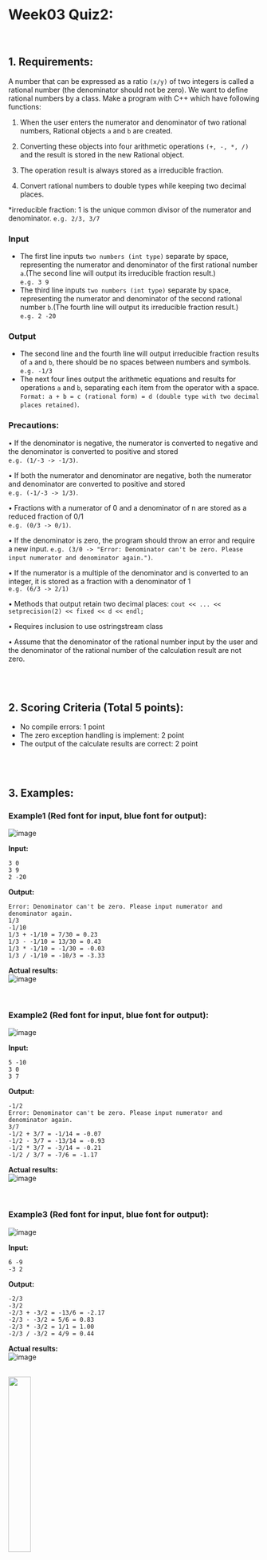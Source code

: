 # Week03 Quiz2:

<br/>

## 1. Requirements:

A number that can be expressed as a ratio `(x/y)` of two integers is called a rational number (the denominator should not be zero). We want to define rational numbers by a class. Make a program with C++ which have following functions:  

1. When the user enters the numerator and denominator of two rational numbers, Rational objects `a` and `b` are created.  

2. Converting these objects into four arithmetic operations `(+, -, *, /)` and the result is stored in the new Rational object.   

3. The operation result is always stored as a irreducible fraction.  

4. Convert rational numbers to double types while keeping two decimal places.  

*irreducible fraction: 1 is the unique common divisor of the numerator and denominator. `e.g. 2/3, 3/7 ` 

### Input  

- The first line inputs `two numbers (int type)` separate by space, representing the numerator and denominator of the first rational number `a`.(The second line will output its irreducible fraction result.)  
`e.g. 3 9`
- The third line inputs `two numbers (int type)` separate by space, representing the numerator and denominator of the second rational number `b`.(The fourth line will output its irreducible fraction result.)  
`e.g. 2 -20`  

### Output

- The second line and the fourth line will output irreducible fraction results of `a` and `b`, there should be no spaces between numbers and symbols.     
`e.g. -1/3`
- The next four lines output the arithmetic equations and results for operations `a` and `b`, separating each item from the operator with a space.     
`Format: a + b = c (rational form) = d (double type with two decimal places retained)`.

### Precautions:
• If the denominator is negative, the numerator is converted to negative and the denominator is converted to positive and stored   
`e.g. (1/-3 -> -1/3)`.  

• If both the numerator and denominator are negative, both the numerator and denominator are converted to positive and stored   
`e.g. (-1/-3 -> 1/3)`.  

• Fractions with a numerator of 0 and a denominator of n are stored as a reduced fraction of 0/1   
`e.g. (0/3 -> 0/1)`.  

• If the denominator is zero, the program should throw an error and require a new input.
`e.g. (3/0 -> "Error: Denominator can't be zero. Please input numerator and denominator again.")`.

• If the numerator is a multiple of the denominator and is converted to an integer, it is stored as a fraction with a denominator of 1   
`e.g. (6/3 -> 2/1)`  

• Methods that output retain two decimal places:  `cout << ... << setprecision(2) << fixed << d << endl;`  

• Requires <sstream> inclusion to use ostringstream class  

• Assume that the denominator of the rational number input by the user and the denominator of the rational number of the calculation result are not zero.  

<br/>
<br/>

## 2. Scoring Criteria (Total 5 points):

- No compile errors: 1 point
- The zero exception handling is implement: 2 point
- The output of the calculate results are correct: 2 point

<br/>
<br/>

## 3. Examples: 

### Example1 (Red font for input, blue font for output):

![image](https://github.com/chyh001228/images/blob/main/w3q2.png)  

**Input:**
```
3 0
3 9
2 -20
```
  
**Output:**
```
Error: Denominator can't be zero. Please input numerator and denominator again.
1/3
-1/10
1/3 + -1/10 = 7/30 = 0.23
1/3 - -1/10 = 13/30 = 0.43
1/3 * -1/10 = -1/30 = -0.03
1/3 / -1/10 = -10/3 = -3.33
```

**Actual results:**  
![image](https://github.com/chyh001228/images/blob/main/w3q2_c.png) 

<br/>

### Example2 (Red font for input, blue font for output):

![image](https://github.com/chyh001228/images/blob/main/w3q2_e2.png)  

**Input:**
```
5 -10
3 0
3 7
```
  
**Output:**
```
-1/2
Error: Denominator can't be zero. Please input numerator and denominator again.
3/7
-1/2 + 3/7 = -1/14 = -0.07
-1/2 - 3/7 = -13/14 = -0.93
-1/2 * 3/7 = -3/14 = -0.21
-1/2 / 3/7 = -7/6 = -1.17
```

**Actual results:**  
![image](https://github.com/chyh001228/images/blob/main/w3q2_c_e2.png) 

<br/>

### Example3 (Red font for input, blue font for output):

![image](https://github.com/chyh001228/images/blob/main/w3q2_e3.png)  

**Input:**
```
6 -9
-3 2
```
  
**Output:**
```
-2/3
-3/2
-2/3 + -3/2 = -13/6 = -2.17
-2/3 - -3/2 = 5/6 = 0.83
-2/3 * -3/2 = 1/1 = 1.00
-2/3 / -3/2 = 4/9 = 0.44
```

**Actual results:**  
![image](https://github.com/chyh001228/images/blob/main/w3q2_c_e3.png) 

<br/>

<img src="https://cdn.imweb.me/upload/S201906178853c3e170808/c5d876d707352.jpg" width=30% align=center />
